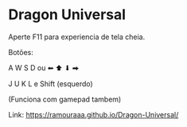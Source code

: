 # Dragon Universal
Aperte F11 para experiencia de tela cheia.

Botões:

A W S D ou ⬅ ⬆ ⬇ ⮕

J U K L e Shift (esquerdo)

(Funciona com gamepad tambem)

Link: https://ramouraaa.github.io/Dragon-Universal/
